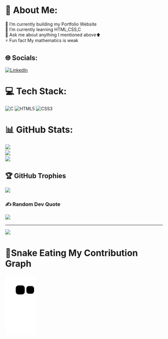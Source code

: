 
# 💫 About Me:
🔭 I’m currently building my Portfolio Website<br>🌱 I’m currently learning HTML,CSS,C<br>💬 Ask me about anything I mentioned above⬆️<br>⚡ Fun fact My mathematics is weak 


## 🌐 Socials:
[![LinkedIn](https://img.shields.io/badge/LinkedIn-%230077B5.svg?logo=linkedin&logoColor=white)](https://linkedin.com/in/harshkhandelwal18) 


# 💻 Tech Stack:
![C](https://img.shields.io/badge/c-%2300599C.svg?style=flat&logo=c&logoColor=white) ![HTML5](https://img.shields.io/badge/html5-%23E34F26.svg?style=flat&logo=html5&logoColor=white) ![CSS3](https://img.shields.io/badge/css3-%231572B6.svg?style=flat&logo=css3&logoColor=white)
# 📊 GitHub Stats:
![](https://github-readme-stats.vercel.app/api?username=harsh007-github&theme=dark&hide_border=false&include_all_commits=true&count_private=false)<br/>
![](https://github-readme-streak-stats.herokuapp.com/?user=harsh007-github&theme=dark&hide_border=false)<br/>
![](https://github-readme-stats.vercel.app/api/top-langs/?username=harsh007-github&theme=dark&hide_border=false&include_all_commits=true&count_private=false&layout=compact)

## 🏆 GitHub Trophies
![](https://github-profile-trophy.vercel.app/?username=harsh007-github&theme=radical&no-frame=false&no-bg=false&margin-w=4)

### ✍️ Random Dev Quote
![](https://quotes-github-readme.vercel.app/api?type=vetical&theme=radical)

---
[![](https://visitcount.itsvg.in/api?id=harsh007-github&icon=0&color=0)](https://visitcount.itsvg.in)

# 🐍Snake Eating My Contribution Graph
![snake gif](https://github.com/harsh007-github/harsh007-github/blob/output/github-contribution-grid-snake.svg)
